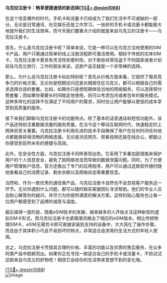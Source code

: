 **乌克拉注册卡：畅享便捷通信的新选择[[TG💪+ @esim1088](https://t.me/s/esim1088)]**

在这个信息爆炸的时代，手机卡和流量卡已经成为了我们生活中不可或缺的一部分。无论是日常通讯、社交娱乐还是工作学习，一张好的手机卡或流量卡都能极大地提升我们的生活效率。而今天我们要重点介绍的就是来自乌克兰的注册卡——乌克拉注册卡。

首先，什么是乌克拉注册卡呢？简单来说，它是一种可以在乌克兰当地使用的SIM卡产品，用户只需通过简单的线上注册流程即可激活使用。相较于传统的实体SIM卡，乌克拉注册卡更具有灵活性和便利性。对于那些经常往返于不同国家或者计划前往乌克兰旅行、工作的朋友来说，这款产品无疑是一个非常棒的选择。

那么，为什么说乌克拉注册卡如此特别呢？首先从价格方面来看，它提供了极具竞争力的价格方案。无论你是短期访问还是长期居住在乌克兰，都可以根据自己的需求选择合适的套餐。比如，如果你只是想短期体验当地的网络服务，可以选择预付费套餐；而如果你需要长时间稳定地使用，则可以考虑包月或者包年的服务模式。这种多样化的选择不仅满足了不同用户的需求，同时也让用户能够以更低的成本享受到高质量的服务。

接下来我们聊聊乌克拉注册卡的功能特点。除了基本的话音通话和短信功能外，该产品还特别注重数据流量的服务质量。在当今这个移动互联网时代，快速稳定的上网体验至关重要。乌克拉注册卡利用先进的技术手段确保了用户在任何时间任何地点都能够获得流畅的网络连接。无论是浏览网页、观看视频还是在线办公，都能让你感受到前所未有的便捷与高效。

此外，在安全性方面，乌克拉注册卡同样表现出色。它采用了多重加密措施来保护用户的个人信息安全，避免了因网络攻击而导致的数据泄露问题。同时，为了方便用户管理账户信息，官方还推出了专门的应用程序，用户可以通过这款软件随时随地查看自己的消费记录、剩余余额以及网络状态等重要信息。

当然啦，作为一款优秀的通信类产品，乌克拉注册卡自然也不会忽视客户服务这一环节。无论你遇到什么问题，都可以随时联系客服团队寻求帮助。他们的专业人员会耐心解答你的疑问，并尽力为你提供满意的解决方案。这样的贴心服务也让每一位用户都感受到了品牌的诚意与温度。

最后值得一提的是，随着eSIM技术的发展，越来越多的人开始关注这种新型的虚拟SIM卡形式。而乌克拉注册卡也紧跟潮流推出了相应的eSIM版本。相比传统物理SIM卡，eSIM无需剪卡即可直接安装到支持的设备中，大大简化了操作步骤。而且由于其体积小巧且不易损坏的特点，非常适合追求简约生活方式的年轻人使用。

总之，乌克拉注册卡凭借其合理的价格、丰富的功能以及优质的售后服务，在众多同类产品中脱颖而出。如果你正在寻找一款适合自己的手机卡或流量卡，不妨试试这款来自乌克兰的好物吧！相信它会给你的生活带来意想不到的变化哦。

[[TG💪+ @esim1088](https://t.me/s/esim1088)]  
![Image](https://i.postimg.cc/4NQfJmqS/Snipaste-2025-05-13-00-14-12.png)
